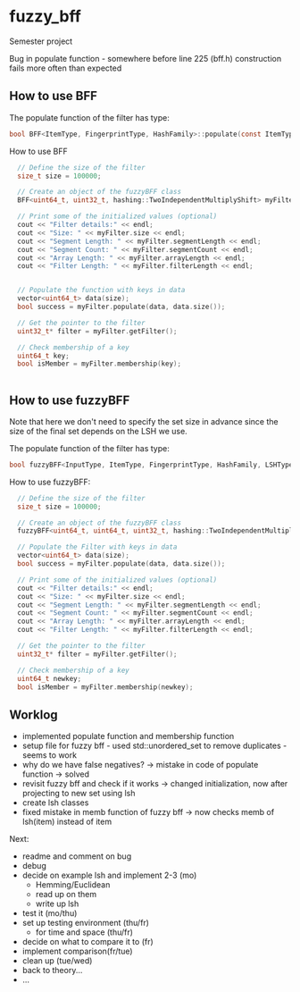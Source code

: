 # fuzzy_bff
Semester project

Bug in populate function - somewhere before line 225 (bff.h)
construction fails more often than expected

## How to use BFF

The populate function of the filter has type: 
```c 
bool BFF<ItemType, FingerprintType, HashFamily>::populate(const ItemType* data, size_t length)
```

How to use BFF

```cpp
  // Define the size of the filter
  size_t size = 100000;

  // Create an object of the fuzzyBFF class
  BFF<uint64_t, uint32_t, hashing::TwoIndependentMultiplyShift> myFilter(size);

  // Print some of the initialized values (optional)
  cout << "Filter details:" << endl;
  cout << "Size: " << myFilter.size << endl;
  cout << "Segment Length: " << myFilter.segmentLength << endl;
  cout << "Segment Count: " << myFilter.segmentCount << endl;
  cout << "Array Length: " << myFilter.arrayLength << endl;
  cout << "Filter Length: " << myFilter.filterLength << endl;


  // Populate the function with keys in data
  vector<uint64_t> data(size);
  bool success = myFilter.populate(data, data.size());

  // Get the pointer to the filter
  uint32_t* filter = myFilter.getFilter();

  // Check membership of a key
  uint64_t key;
  bool isMember = myFilter.membership(key);
      
```
## How to use fuzzyBFF
Note that here we don't need to specify the set size in advance since the size of the final set depends on the LSH we use.

The populate function of the filter has type: 
```c 
bool fuzzyBFF<InputType, ItemType, FingerprintType, HashFamily, LSHType>::populate(const InputType* data, size_t length)
```

How to use fuzzyBFF:

```cpp
  // Define the size of the filter
  size_t size = 100000;

  // Create an object of the fuzzyBFF class
  fuzzyBFF<uint64_t, uint64_t, uint32_t, hashing::TwoIndependentMultiplyShift, ExampleLSH> myFilter;

  // Populate the Filter with keys in data
  vector<uint64_t> data(size);
  bool success = myFilter.populate(data, data.size());

  // Print some of the initialized values (optional)
  cout << "Filter details:" << endl;
  cout << "Size: " << myFilter.size << endl;
  cout << "Segment Length: " << myFilter.segmentLength << endl;
  cout << "Segment Count: " << myFilter.segmentCount << endl;
  cout << "Array Length: " << myFilter.arrayLength << endl;
  cout << "Filter Length: " << myFilter.filterLength << endl;

  // Get the pointer to the filter
  uint32_t* filter = myFilter.getFilter();

  // Check membership of a key
  uint64_t newkey;
  bool isMember = myFilter.membership(newkey);
```

## Worklog
- implemented populate function and membership function
- setup file for fuzzy bff - used std::unordered_set to remove duplicates - seems to work
- why do we have false negatives? -> mistake in code of populate function -> solved
- revisit fuzzy bff and check if it works -> changed initialization, now after projecting to new set using lsh
- create lsh classes
- fixed mistake in memb function of fuzzy bff -> now checks memb of lsh(item) instead of item

Next:
- readme and comment on bug
- debug
- decide on example lsh and implement 2-3 (mo)
  - Hemming/Euclidean
  - read up on them 
  - write up lsh
- test it (mo/thu)
- set up testing environment (thu/fr)
  - for time and space (thu/fr)
- decide on what to compare it to (fr)
- implement comparison(fr/tue)
- clean up (tue/wed)
- back to theory...
- ...